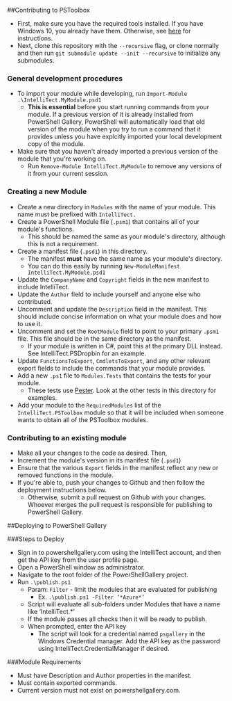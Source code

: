 
##Contributing to PSToolbox

- First, make sure you have the required tools installed. If you have Windows 10, you already have them. Otherwise, see [here](https://www.powershellgallery.com/GettingStarted?section=Get%20Started) for instructions.
- Next, clone this repository with the `--recursive` flag, or clone normally and then run `git submodule update --init --recursive` to initialize any submodules.

### General development procedures
- To import your module while developing, run `Import-Module .\IntelliTect.MyModule.psd1`
  - **This is essential** before you start running commands from your module. If a previous version of it is already installed from PowerShell Gallery, PowerShell will automatically load that old version of the module when you try to run a command that it provides unless you have explcitly imported your local development copy of the module.
- Make sure that you haven't already imported a previous version of the module that you're working on.
  - Run `Remove-Module IntelliTect.MyModule` to remove any versions of it from your current session.

### Creating a new Module
- Create a new directory in `Modules` with the name of your module. This name must be prefixed with `IntelliTect.`
- Create a PowerShell Module file (`.psm1`) that contains all of your module's functions.
  - This should be named the same as your module's directory, although this is not a requirement.
- Create a manifest file (`.psd1`) in this directory.
  - The manifest **must** have the same name as your module's directory.
  - You can do this easily by running `New-ModuleManifest IntelliTect.MyModule.psd1`
- Update the `CompanyName` and `Copyright` fields in the new manifest to include IntelliTect.
- Update the `Author` field to include yourself and anyone else who contributed.
- Uncomment and update the `Description` field in the manifest. This should include concise information on what your module does and how to use it.
- Uncomment and set the `RootModule` field to point to your primary `.psm1` file. This file should be in the same directory as the manifest.
  - If your module is written in C#, point this at the primary DLL instead. See IntelliTect.PSDropbin for an example.
- Update `FunctionsToExport`, `CmdletsToExport`, and any other relevant export fields to include the commands that your module provides.
- Add a new `.ps1` file to `Modules.Tests` that contains the tests for your module.
  - These tests use [Pester](https://github.com/pester/Pester). Look at the other tests in this directory for examples.
- Add your module to the `RequiredModules` list of the `IntelliTect.PSToolbox` module so that it will be included when someone wants to obtain all of the PSToolbox modules.

### Contributing to an existing module
- Make all your changes to the code as desired. Then,
- Increment the module's version in its manifest file (`.psd1`)
- Ensure that the various `Export` fields in the manifest reflect any new or removed functions in the module.
- If you're able to, push your changes to Github and then follow the deployment instructions below.
  - Otherwise, submit a pull request on Github with your changes. Whoever merges the pull request is responsible for publishing to PowerShell Gallery.


##Deploying to PowerShell Gallery

###Steps to Deploy
- Sign in to powershellgallery.com using the IntelliTect account, and then get the API key from the user profile page.
- Open a PowerShell window as administrator.
- Navigate to the root folder of the PowerShellGallery project.
- Run `.\publish.ps1`
  - Param: `Filter` - limit the modules that are evaluated for publishing
    - Ex. `.\publish.ps1 -Filter ‘*Azure*’`
  - Script will evaluate all sub-folders under Modules that have a name like ‘IntelliTect.*’
  - If the module passes all checks then it will be ready to publish.
  - When prompted, enter the API key
    - The script will look for a credential named `psgallery` in the Windows Credential manager. Add the API key as the password using IntelliTect.CredentialManager if desired.


###Module Requirements
- Must have Description and Author properties in the manifest.
- Must contain exported commands.
- Current version must not exist on powershellgallery.com.
